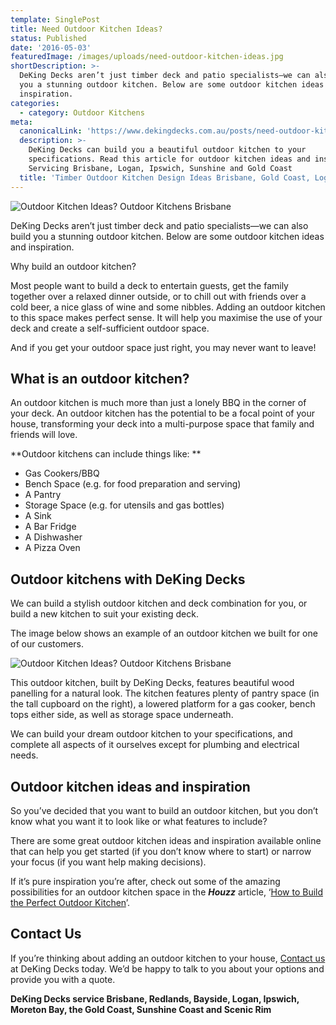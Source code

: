 ```yaml
---
template: SinglePost
title: Need Outdoor Kitchen Ideas?
status: Published
date: '2016-05-03'
featuredImage: /images/uploads/need-outdoor-kitchen-ideas.jpg
shortDescription: >-
  DeKing Decks aren’t just timber deck and patio specialists—we can also build
  you a stunning outdoor kitchen. Below are some outdoor kitchen ideas and
  inspiration.
categories:
  - category: Outdoor Kitchens
meta:
  canonicalLink: 'https://www.dekingdecks.com.au/posts/need-outdoor-kitchen-ideas/'
  description: >-
    DeKing Decks can build you a beautiful outdoor kitchen to your
    specifications. Read this article for outdoor kitchen ideas and inspiration.
    Servicing Brisbane, Logan, Ipswich, Sunshine and Gold Coast
  title: 'Timber Outdoor Kitchen Design Ideas Brisbane, Gold Coast, Logan'
---
```

![Outdoor Kitchen Ideas? Outdoor Kitchens Brisbane](/images/uploads/need-outdoor-kitchen-ideas-1.jpg)

DeKing Decks aren’t just timber deck and patio specialists—we can also build you a stunning outdoor kitchen. Below are some outdoor kitchen ideas and inspiration.

Why build an outdoor kitchen?

Most people want to build a deck to entertain guests, get the family together over a relaxed dinner outside, or to chill out with friends over a cold beer, a nice glass of wine and some nibbles. Adding an outdoor kitchen to this space makes perfect sense. It will help you maximise the use of your deck and create a self-sufficient outdoor space.

And if you get your outdoor space just right, you may never want to leave!

## What is an outdoor kitchen?

An outdoor kitchen is much more than just a lonely BBQ in the corner of your deck. An outdoor kitchen has the potential to be a focal point of your house, transforming your deck into a multi-purpose space that family and friends will love.

**Outdoor kitchens can include things like:
**

* Gas Cookers/BBQ
* Bench Space (e.g. for food preparation and serving)
* A Pantry
* Storage Space (e.g. for utensils and gas bottles)
* A Sink
* A Bar Fridge
* A Dishwasher
* A Pizza Oven

## Outdoor kitchens with DeKing Decks

We can build a stylish outdoor kitchen and deck combination for you, or build a new kitchen to suit your existing deck.

The image below shows an example of an outdoor kitchen we built for one of our customers.

![Outdoor Kitchen Ideas? Outdoor Kitchens Brisbane](/images/uploads/need-outdoor-kitchen-ideas.jpg)

This outdoor kitchen, built by DeKing Decks, features beautiful wood panelling for a natural look. The kitchen features plenty of pantry space (in the tall cupboard on the right), a lowered platform for a gas cooker, bench tops either side, as well as storage space underneath.

We can build your dream outdoor kitchen to your specifications, and complete all aspects of it ourselves except for plumbing and electrical needs.

## Outdoor kitchen ideas and inspiration

So you’ve decided that you want to build an outdoor kitchen, but you don’t know what you want it to look like or what features to include?

There are some great outdoor kitchen ideas and inspiration available online that can help you get started (if you don’t know where to start) or narrow your focus (if you want help making decisions).

If it’s pure inspiration you’re after, check out some of the amazing possibilities for an outdoor kitchen space in the _**Houzz**_ article, ‘[How to Build the Perfect Outdoor Kitchen](https://www.houzz.com/magazine/how-to-build-the-perfect-outdoor-kitchen-stsetivw-vs~64023153?vm=thumbs)’.

## Contact Us

If you’re thinking about adding an outdoor kitchen to your house, [Contact us](https://www.dekingdecks.com.au/contact/) at DeKing Decks today. We’d be happy to talk to you about your options and provide you with a quote.

**DeKing Decks service Brisbane, Redlands, Bayside, Logan, Ipswich, Moreton Bay, the Gold Coast, Sunshine Coast and Scenic Rim**
